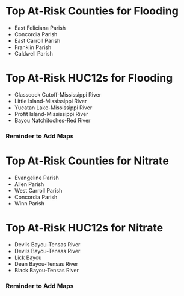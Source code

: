 # Top At-Risk Counties for Flooding
  - East Feliciana Parish
  - Concordia Parish
  - East Carroll Parish
  - Franklin Parish
  - Caldwell Parish

# Top At-Risk HUC12s for Flooding
  - Glasscock Cutoff-Mississippi River
  - Little Island-Mississippi River
  - Yucatan Lake-Mississippi River
  - Profit Island-Mississippi River
  - Bayou Natchitoches-Red River

### Reminder to Add Maps

# Top At-Risk Counties for Nitrate
  - Evangeline Parish
  - Allen Parish
  - West Carroll Parish
  - Concordia Parish
  - Winn Parish

# Top At-Risk HUC12s for Nitrate
  - Devils Bayou-Tensas River
  - Devils Bayou-Tensas River
  - Lick Bayou
  - Dean Bayou-Tensas River
  - Black Bayou-Tensas River

### Reminder to Add Maps
